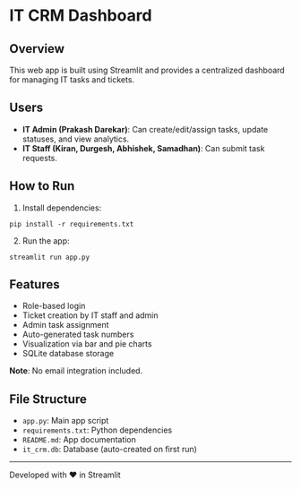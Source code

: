 # IT CRM Dashboard

## Overview
This web app is built using Streamlit and provides a centralized dashboard for managing IT tasks and tickets.

## Users
- **IT Admin (Prakash Darekar)**: Can create/edit/assign tasks, update statuses, and view analytics.
- **IT Staff (Kiran, Durgesh, Abhishek, Samadhan)**: Can submit task requests.

## How to Run

1. Install dependencies:
```
pip install -r requirements.txt
```

2. Run the app:
```
streamlit run app.py
```

## Features
- Role-based login
- Ticket creation by IT staff and admin
- Admin task assignment
- Auto-generated task numbers
- Visualization via bar and pie charts
- SQLite database storage

**Note**: No email integration included.

## File Structure
- `app.py`: Main app script
- `requirements.txt`: Python dependencies
- `README.md`: App documentation
- `it_crm.db`: Database (auto-created on first run)

---

Developed with ❤️ in Streamlit
